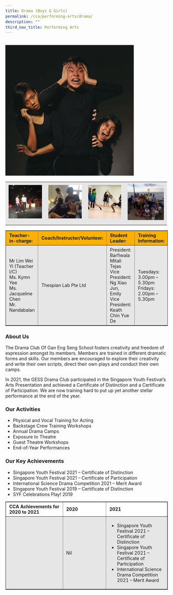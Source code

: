 ```yaml
---
title: Drama (Boys & Girls)
permalink: /cca/performing-arts/drama/
description: ""
third_nav_title: Performing Arts
---
```

<br>
<img src="/images/DRAMA-CLUB.jpeg" 
         style="width:400px"
	/>
	
<table align="center" style="box-sizing: inherit; border-collapse: collapse; border-spacing: 0px; max-width: 100%; color: rgb(34, 34, 34); font-family: &quot;Source Sans Pro&quot;, sans-serif; font-size: 16px; font-style: normal; font-variant-ligatures: normal; font-variant-caps: normal; font-weight: 400; letter-spacing: normal; orphans: 2; text-align: start; text-transform: none; white-space: normal; widows: 2; word-spacing: 0px; -webkit-text-stroke-width: 0px; background-color: rgb(255, 255, 255); text-decoration-thickness: initial; text-decoration-style: initial; text-decoration-color: initial; width: 826.664px;"><tbody style="box-sizing: inherit;"><tr style="box-sizing: inherit; background: rgb(230, 230, 230);"><td style="box-sizing: inherit; padding: 5px 10px; width: 202.383px;"><a href="/images/SYF-3-150x150.jpeg" target="_blank" rel="noopener noreferrer" style="box-sizing: inherit; background-color: transparent; transition: all 0.25s ease-in-out 0s; outline: 0px; color: rgb(255, 208, 26); text-decoration: underline;"><img class="alignnone wp-image-12678 size-thumbnail" src="/images/SYF-3-150x150.jpeg" alt="SYF 3" width="150" height="150" style="box-sizing: inherit; border: 0px; vertical-align: middle; max-width: 100%; height: auto; margin-bottom: 10px;"></a></td><td style="box-sizing: inherit; padding: 5px 10px; width: 202.383px;"><a href="/images/Penang-3-150x150.jpeg" target="_blank" rel="noopener noreferrer" style="box-sizing: inherit; background-color: transparent; transition: all 0.25s ease-in-out 0s; color: rgb(241, 174, 22); text-decoration: underline;"><img class="alignnone wp-image-12677 size-thumbnail" src="/images/Penang-3-150x150.jpeg" alt="Penang 3" width="150" height="150" style="box-sizing: inherit; border: 0px; vertical-align: middle; max-width: 100%; height: auto; margin-bottom: 10px;"></a></td><td style="box-sizing: inherit; padding: 5px 10px; width: 202.383px;"><a href="/images/P7-150x150.jpeg" target="_blank" rel="noopener noreferrer" style="box-sizing: inherit; background-color: transparent; transition: all 0.25s ease-in-out 0s; color: rgb(241, 174, 22); text-decoration: underline;"><img class="alignnone wp-image-12675 size-thumbnail" src="/images/P7-150x150.jpeg" alt="P7" width="150" height="150" style="box-sizing: inherit; border: 0px; vertical-align: middle; max-width: 100%; height: auto; margin-bottom: 10px;"></a></td><td style="box-sizing: inherit; padding: 5px 10px; width: 219.516px;"><a href="/images/Penang-2-300x300.jpeg" target="_blank" rel="noopener noreferrer" style="box-sizing: inherit; background-color: transparent; transition: all 0.25s ease-in-out 0s; color: rgb(241, 174, 22); text-decoration: underline;"><img class="alignnone wp-image-12676 size-thumbnail" src="/images/Penang-2-300x300.jpeg" alt="Penang 2" width="150" height="150" style="box-sizing: inherit; border: 0px; vertical-align: middle; max-width: 100%; height: auto; margin-bottom: 10px;"></a></td></tr></tbody></table>

<table class="aligncenter" border="1" style="box-sizing: inherit; border-collapse: collapse; border-spacing: 0px; max-width: 100%; margin: auto; display: block; clear: both; width: 826.664px;"><tbody style="box-sizing: inherit;"><tr style="box-sizing: inherit; background: rgb(252, 177, 0);"><td style="box-sizing: inherit; padding: 5px 10px; width: 143.227px;"><strong style="box-sizing: inherit; font-weight: bold;">Teacher-in-charge:</strong></td><td style="box-sizing: inherit; padding: 5px 10px; width: 254.484px;"><strong style="box-sizing: inherit; font-weight: bold;">Coach/Instructor/Volunteer:</strong></td><td style="box-sizing: inherit; padding: 5px 10px; width: 239.648px;"><strong style="box-sizing: inherit; font-weight: bold;">Student Leader:</strong></td><td style="box-sizing: inherit; padding: 5px 10px; width: 186.305px;"><strong style="box-sizing: inherit; font-weight: bold;">Training Information:</strong></td></tr><tr style="box-sizing: inherit; background: rgb(230, 230, 230);"><td style="box-sizing: inherit; padding: 5px 10px; width: 143.227px;">Mr Lim Wei Yi (Teacher I/C)<br style="box-sizing: inherit;">Ms. Kymn Yee<br style="box-sizing: inherit;">Ms. Jacqueline Chen<br style="box-sizing: inherit;">Mr. Nandabalan</td><td style="box-sizing: inherit; padding: 5px 10px; width: 254.484px;">Thespian Lab Pte Ltd</td><td style="box-sizing: inherit; padding: 5px 10px; width: 239.648px;">President: Barfiwala Mitali Tejas<br style="box-sizing: inherit;">Vice President: Ng Xiao Jun, Emily<br style="box-sizing: inherit;">Vice President: Keath Chin Yue De</td><td style="box-sizing: inherit; padding: 5px 10px; width: 186.305px;">Tuesdays: 3.00pm – 5.30pm<br style="box-sizing: inherit;">Fridays: 2.00pm – 5.30pm</td></tr></tbody></table>

### About Us

The Drama Club Of Gan Eng Seng School fosters creativity and freedom of expression amongst its members. Members are trained in different dramatic forms and skills. Our members are encouraged to explore their creativity and write their own scripts, direct their own plays and conduct their own camps.

In 2021, the GESS Drama Club participated in the Singapore Youth Festival’s Arts Presentation and achieved a Certificate of Distinction and a Certificate of Participation. We are now training hard to put up yet another stellar performance at the end of the year.

### Our Activities

*   Physical and Vocal Training for Acting
*   Backstage Crew Training Workshops
*   Annual Drama Camps
*   Exposure to Theatre
*   Guest Theatre Workshops
*   End-of-Year Performances

### Our Key Achievements

*   Singapore Youth Festival 2021 – Certificate of Distinction
*   Singapore Youth Festival 2021 – Certificate of Participation
*   International Science Drama Competition 2021 – Merit Award
*   Singapore Youth Festival 2019 – Certificate of Distinction
*   SYF Celebrations Play! 2019

<table border="1" width="888" style="box-sizing: inherit; border-collapse: collapse; border-spacing: 0px; max-width: 100%; width: 888px;"><tbody style="box-sizing: inherit;"><tr style="box-sizing: inherit; background: rgb(255, 255, 255);"><td width="288" style="box-sizing: inherit; padding: 5px 10px;"><strong style="box-sizing: inherit; font-weight: bold;">CCA Achievements for 2020&nbsp;to 2021</strong></td><td width="288" style="box-sizing: inherit; padding: 5px 10px;"><strong style="box-sizing: inherit; font-weight: bold;">2020</strong></td><td width="312" style="box-sizing: inherit; padding: 5px 10px;"><strong style="box-sizing: inherit; font-weight: bold;">2021</strong></td></tr><tr style="box-sizing: inherit; background: rgb(230, 230, 230);"><td width="288" style="box-sizing: inherit; padding: 5px 10px;"></td><td width="288" style="box-sizing: inherit; padding: 5px 10px;">Nil</td><td width="312" style="box-sizing: inherit; padding: 5px 10px;"><ul style="box-sizing: inherit;"><li style="box-sizing: inherit;">Singapore Youth Festival 2021 – Certificate of Distinction</li><li style="box-sizing: inherit;">Singapore Youth Festival 2021 – Certificate of Participation</li><li style="box-sizing: inherit;">International Science Drama Competition 2021 – Merit Award</li></ul></td></tr></tbody></table>